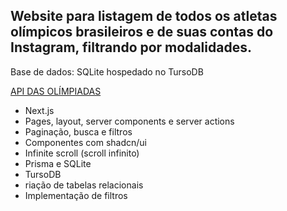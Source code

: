 ## Website para listagem de todos os atletas olímpicos brasileiros e de suas contas do Instagram, filtrando por modalidades.

Base de dados: SQLite hospedado no TursoDB

[API DAS OLÍMPIADAS](https://docs.apis.codante.io/olympic-games)


- Next.js
- Pages, layout, server components e server actions
- Paginação, busca e filtros
- Componentes com shadcn/ui
- Infinite scroll (scroll infinito)
- Prisma e SQLite
- TursoDB
- riação de tabelas relacionais
- Implementação de filtros